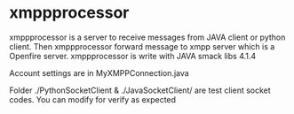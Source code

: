 # xmppprocessor
xmppprocessor is a server to receive messages from JAVA client or python client. 
Then xmppprocessor forward message to xmpp server which is a Openfire server.
xmppprocessor is write with JAVA smack libs 4.1.4

Account settings are in MyXMPPConnection.java

Folder ./PythonSocketClient & ./JavaSocketClient/ are test client socket codes. You can modify for verify as expected
